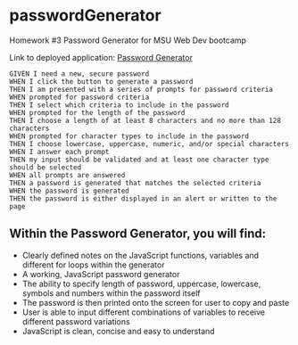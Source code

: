 # passwordGenerator
Homework #3 Password Generator for MSU Web Dev bootcamp

Link to deployed application: [Password Generator](https://emkaygru.github.io/passwordGenerator/) 

```
GIVEN I need a new, secure password
WHEN I click the button to generate a password
THEN I am presented with a series of prompts for password criteria
WHEN prompted for password criteria
THEN I select which criteria to include in the password
WHEN prompted for the length of the password
THEN I choose a length of at least 8 characters and no more than 128 characters
WHEN prompted for character types to include in the password
THEN I choose lowercase, uppercase, numeric, and/or special characters
WHEN I answer each prompt
THEN my input should be validated and at least one character type should be selected
WHEN all prompts are answered
THEN a password is generated that matches the selected criteria
WHEN the password is generated
THEN the password is either displayed in an alert or written to the page
```

## Within the Password Generator, you will find: 

* Clearly defined notes on the JavaScript functions, variables and different for loops within the generator 
* A working, JavaScript password generator 
* The ability to specify length of password, uppercase, lowercase, symbols and numbers within the password itself 
* The password is then printed onto the screen for user to copy and paste 
* User is able to input different combinations of variables to receive different password variations
* JavaScript is clean, concise and easy to understand 





